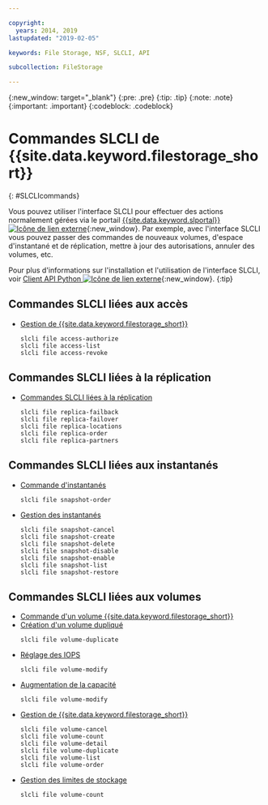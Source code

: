 ```yaml
---

copyright:
  years: 2014, 2019
lastupdated: "2019-02-05"

keywords: File Storage, NSF, SLCLI, API

subcollection: FileStorage

---
```

{:new_window: target="_blank"}
{:pre: .pre}
{:tip: .tip}
{:note: .note}
{:important: .important}
{:codeblock: .codeblock}

# Commandes SLCLI de {{site.data.keyword.filestorage_short}}
{: #SLCLIcommands}

Vous pouvez utiliser l'interface SLCLI pour effectuer des actions normalement gérées via le portail [{{site.data.keyword.slportal}} ![Icône de lien externe](../../icons/launch-glyph.svg "Icône de lien externe")](https://control.softlayer.com/){:new_window}. Par exemple, avec l'interface SLCLI vous pouvez passer des commandes de nouveaux volumes, d'espace d'instantané et de réplication, mettre à jour des autorisations, annuler des volumes, etc.

Pour plus d'informations sur l'installation et l'utilisation de l'interface SLCLI, voir [Client API Python ![Icône de lien externe](../../icons/launch-glyph.svg "Icône de lien externe")](https://softlayer-python.readthedocs.io/en/latest/cli/){:new_window}.
{:tip}

## Commandes SLCLI liées aux accès
* [Gestion de {{site.data.keyword.filestorage_short}}](/docs/infrastructure/FileStorage?topic=FileStorage-managingstorage)  
  ```
  slcli file access-authorize
  slcli file access-list
  slcli file access-revoke
  ```

## Commandes SLCLI liées à la réplication

* [Commandes SLCLI liées à la réplication](/docs/infrastructure/FileStorage?topic=FileStorage-replication#clicommands)
  ```
  slcli file replica-failback
  slcli file replica-failover
  slcli file replica-locations
  slcli file replica-order
  slcli file replica-partners
  ```

## Commandes SLCLI liées aux instantanés

* [Commande d'instantanés](/docs/infrastructure/FileStorage?topic=FileStorage-ordering-snapshots)
  ```
  slcli file snapshot-order
  ```

* [Gestion des instantanés](/docs/infrastructure/FileStorage?topic=FileStorage-managingSnapshots)
  ```
  slcli file snapshot-cancel
  slcli file snapshot-create
  slcli file snapshot-delete
  slcli file snapshot-disable
  slcli file snapshot-enable
  slcli file snapshot-list
  slcli file snapshot-restore
  ```

## Commandes SLCLI liées aux volumes

* [Commande d'un volume {{site.data.keyword.filestorage_short}}](/docs/infrastructure/FileStorage?topic=FileStorage-orderingSLCLI)
* [Création d'un volume dupliqué](/docs/infrastructure/FileStorage?topic=FileStorage-duplicatevolume)
  ```
  slcli file volume-duplicate
  ```
* [Réglage des IOPS](/docs/infrastructure/FileStorage?topic=FileStorage-adjustingIOPS#adjustingsteps)
  ```
  slcli file volume-modify
  ```
* [Augmentation de la capacité](/docs/infrastructure/FileStorage?topic=FileStorage-expandCapacity#resizingsteps)
  ```
  slcli file volume-modify
  ```
* [Gestion de {{site.data.keyword.filestorage_short}}](/docs/infrastructure/FileStorage?topic=FileStorage-managingstorage)
  ```
  slcli file volume-cancel
  slcli file volume-count
  slcli file volume-detail
  slcli file volume-duplicate
  slcli file volume-list
  slcli file volume-order
  ```
* [Gestion des limites de stockage](/docs/infrastructure/FileStorage?topic=FileStorage-managinglimits)
  ```
  slcli file volume-count
  ```
